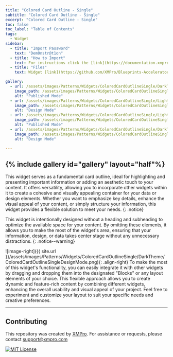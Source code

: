 ```yaml
---
title: "Colored Card Outline - Single"
subtitle: "Colored Card Outline - Single"
excerpt: "Colored Card Outline - Single"
toc: false
toc_label: "Table of Contents"
tags:
  - Widget
sidebar:
  - title: "Import Password"
    text: "Dem0nstr@t1on"
  - title: "How to Import"
    text: For instructions click the [link](https://documentation.xmpro.com/how-tos/apps/manage-widgets#importing-widgets)
  - title: "Files"
    text: Widget [link](https://github.com/XMPro/Blueprints-Accelerators-Patterns/blob/master/Patterns/Widgets/Colored%20Card%20Display%20Outline%20Single.xwid)

gallery:
  - url: /assets/images/Patterns/Widgets/ColoredCardOutlineSingle/DarkTheme/ColoredCardOutlineSinglePublishedMode.png
    image_path: /assets/images/Patterns/Widgets/ColoredCardOutlineSingle/DarkTheme/ColoredCardOutlineSinglePublishedMode.png
    alt: "Published Mode"
  - url: /assets/images/Patterns/Widgets/ColoredCardOutlineSingle/LightTheme/ColoredCardOutlineSingleDesignMode.png
    image_path: /assets/images/Patterns/Widgets/ColoredCardOutlineSingle/LightTheme/ColoredCardOutlineSingleDesignMode.png
    alt: "Design Mode"
  - url: /assets/images/Patterns/Widgets/ColoredCardOutlineSingle/LightTheme/ColoredCardOutlineSinglePublishedMode.png
    image_path: /assets/images/Patterns/Widgets/ColoredCardOutlineSingle/LightTheme/ColoredCardOutlineSinglePublishedMode.png
    alt: "Published Mode"
  - url: /assets/images/Patterns/Widgets/ColoredCardOutlineSingle/DarkTheme/ColoredCardOutlineSingleDesignMode.png
    image_path: /assets/images/Patterns/Widgets/ColoredCardOutlineSingle/DarkTheme/ColoredCardOutlineSingleDesignMode.png
    alt: "Design Mode"

---
```

{% include gallery id="gallery" layout="half"%}
---

This widget serves as a fundamental card outline, ideal for highlighting and presenting important information or adding an aesthetic touch to your content. It offers versatility, allowing you to incorporate other widgets within it to create a cohesive and visually appealing container for your data or design elements. Whether you want to emphasize key details, enhance the visual appeal of your content, or simply structure your information, this widget provides a flexible solution to meet your needs.
{: .notice}

This widget is intentionally designed without a heading and subheading to optimize the available space for your content. By omitting these elements, it allows you to make the most of the widget's area, ensuring that your information, design, or data takes center stage without any unnecessary distractions.
{: .notice--warning}

![image-right]({{ site.url }}/assets/images/Patterns/Widgets/ColoredCardOutlineSingle/DarkTheme/ColoredCardOutlineSingleDesignMode.png){: .align-right}
To make the most of this widget's functionality, you can easily integrate it with other widgets by dragging and dropping them into the designated "Blocks" or any layout elements of your choice. This flexible approach allows you to create dynamic and feature-rich content by combining different widgets, enhancing the overall usability and visual appeal of your project. Feel free to experiment and customize your layout to suit your specific needs and creative preferences.
<hr />

## Contributing
This repository was created by <a href="https://xmpro.com/">XMPro</a>. 
For assistance or requests, please contact <a href="mailto:support@xmpro.com">support@xmpro.com</a>

[![MIT License](https://img.shields.io/badge/License-MIT-green.svg)](https://choosealicense.com/licenses/mit/)
